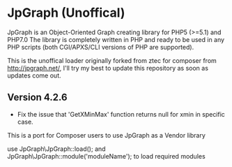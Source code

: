 # JpGraph (Unoffical)

JpGraph is an Object-Oriented Graph creating library for PHP5 (>=5.1) and PHP7.0 The library is completely written in PHP and ready to be used in any PHP scripts (both CGI/APXS/CLI versions of PHP are supported).


This is the unoffical loader originally forked from ztec for composer from http://jpgraph.net/, I'll try my best to update this repository as soon as updates come out.


## Version 4.2.6
* Fix the issue that 'GetXMinMax' function returns null for xmin in specific case.


This is a port for Composer users to use JpGraph as a Vendor library

use JpGraph\JpGraph::load(); and JpGraph\JpGraph::module('moduleName'); to load required modules

